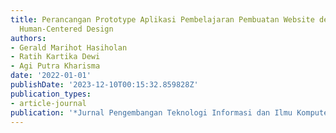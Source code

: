 ```yaml
---
title: Perancangan Prototype Aplikasi Pembelajaran Pembuatan Website dengan Metode
  Human-Centered Design
authors:
- Gerald Marihot Hasiholan
- Ratih Kartika Dewi
- Agi Putra Kharisma
date: '2022-01-01'
publishDate: '2023-12-10T00:15:32.859828Z'
publication_types:
- article-journal
publication: '*Jurnal Pengembangan Teknologi Informasi dan Ilmu Komputer*'
---
```

